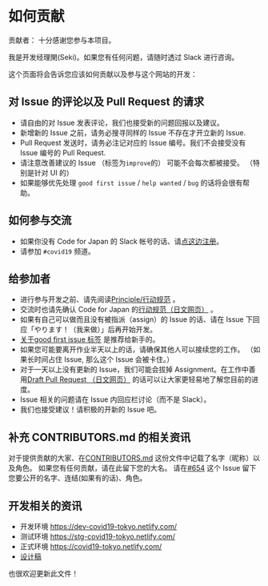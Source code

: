 # 如何贡献

贡献者：
十分感谢您参与本项目。

我是开发经理関(Seki)。如果您有任何问题，请随时透过 Slack 进行咨询。

这个页面将会告诉您应该如何贡献以及参与这个网站的开发：

## 对 Issue 的评论以及 Pull Request 的请求
* 请自由的对 Issue 发表评论，我们也接受新的问题回报以及建议。
* 新增新的 Issue 之前，请务必搜寻同样的 Issue 不存在才开立新的 Issue.
* Pull Request 发送时，请务必注记对应的 Issue 编号。我们不会接受没有 Issue 编号的 Pull Request.
* 请注意改善建议的 Issue （标签为`improve`的） 可能不会每次都被接受。 （特别是针对 UI 的）
* 如果能够优先处理 `good first issue` / `help wanted` / `bug` 的话将会很有帮助。

## 如何参与交流
* 如果你没有 Code for Japan 的 Slack 帐号的话、请[点这边注册](https://cfjslackin.herokuapp.com/)。
* 请参加 `#covid19` 频道。

## 给参加者
* 进行参与开发之前、请先阅读[Principle/行动规范](CODE_OF_CONDUCT_ZH.md) 。
* 交流时也请先确认 Code for Japan 的[行动规范（日文网页）](https://github.com/codeforjapan/codeofconduct) 。
* 如果有自己可以做而且没有被指派（assign）的 Issue 的话、请在 Issue 下回应「やります！（我来做）」后再开始开发。
* [关于good first issue 标签](https://github.com/tokyo-metropolitan-gov/covid19/issues?q=is%3Aissue+is%3Aopen+label%3A%22good+first+issue%22) 是推荐给新手的。
* 如果您可能要离开作业半天以上的话，请确保其他人可以接续您的工作。 （如果长时间占住 Issue, 那么这个 Issue 会被卡住。）
* 对于一天以上没有更新的 Issue，我们可能会拔掉 Assignment。在工作中善用[Draft Pull Request （日文网页）](https://qiita.com/tatane616/items/13da1b6797a7b871ad58) 的话可以让大家更轻易地了解您目前的进度。
* Issue 相关的问题请在 Issue 内回应栏讨论（而不是 Slack）。
* 我们也接受建议！请积极的开新的 Issue 吧。

## 补充 CONTRIBUTORS.md 的相关资讯
对于提供贡献的大家、在[CONTRIBUTORS.md](https://github.com/tokyo-metropolitan-gov/covid19/blob/development/CONTRIBUTORS.md) 这份文件中记载了名字（昵称）以及角色。
如果您有任何贡献，请在此留下您的大名。
请在[#654](https://github.com/tokyo-metropolitan-gov/covid19/issues/654) 这个 Issue 留下您要公开的名字、连结(如果有的话)、角色。

## 开发相关的资讯
* 开发环境 https://dev-covid19-tokyo.netlify.com/
* 测试环境 https://stg-covid19-tokyo.netlify.com/
* 正式环境 https://covid19-tokyo.netlify.com/
* [设计稿](https://www.figma.com/file/V7vt80p2gauhdgTZeVNbgj/UI%E3%83%87%E3%82%B6%E3%82%A4%E3%83%B3?node-id=121%3A156)

也很欢迎更新此文件！

